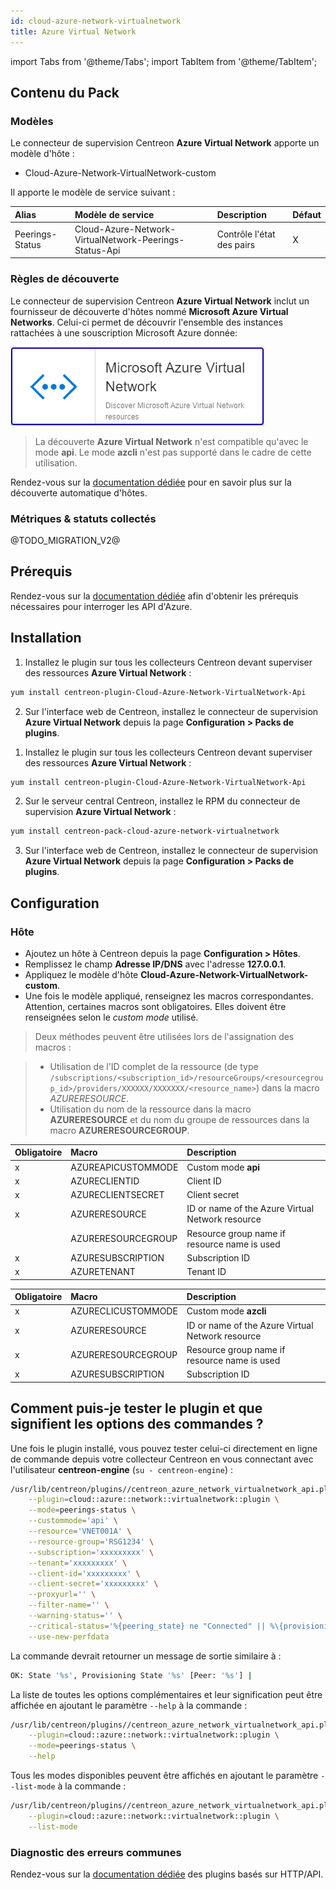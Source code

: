 ```yaml
---
id: cloud-azure-network-virtualnetwork
title: Azure Virtual Network
---
```

import Tabs from '@theme/Tabs';
import TabItem from '@theme/TabItem';


## Contenu du Pack

### Modèles

Le connecteur de supervision Centreon **Azure Virtual Network** apporte un modèle d'hôte :

* Cloud-Azure-Network-VirtualNetwork-custom

Il apporte le modèle de service suivant :

| Alias           | Modèle de service                                      | Description               | Défaut |
|:----------------|:-------------------------------------------------------|:--------------------------|:-------|
| Peerings-Status | Cloud-Azure-Network-VirtualNetwork-Peerings-Status-Api | Contrôle l'état des pairs | X      |

### Règles de découverte

Le connecteur de supervision Centreon **Azure Virtual Network** inclut un fournisseur de découverte
d'hôtes nommé **Microsoft Azure Virtual Networks**. Celui-ci permet de découvrir l'ensemble des instances
rattachées à une souscription Microsoft Azure donnée:

![image](../../../assets/integrations/plugin-packs/procedures/cloud-azure-network-virtualnetwork-provider.png)

> La découverte **Azure Virtual Network** n'est compatible qu'avec le mode **api**. Le mode **azcli** n'est pas supporté dans le cadre
> de cette utilisation.

Rendez-vous sur la [documentation dédiée](/docs/monitoring/discovery/hosts-discovery)
pour en savoir plus sur la découverte automatique d'hôtes.

### Métriques & statuts collectés

<Tabs groupId="sync">
<TabItem value="Peerings-Status" label="Peerings-Status">

@TODO_MIGRATION_V2@

</TabItem>
</Tabs>

## Prérequis

Rendez-vous sur la [documentation dédiée](../getting-started/how-to-guides/azure-credential-configuration.md) afin d'obtenir les prérequis nécessaires pour interroger les API d'Azure.

## Installation

<Tabs groupId="sync">
<TabItem value="Online License" label="Online License">

1. Installez le plugin sur tous les collecteurs Centreon devant superviser des ressources **Azure Virtual Network** :

```bash
yum install centreon-plugin-Cloud-Azure-Network-VirtualNetwork-Api
```

2. Sur l'interface web de Centreon, installez le connecteur de supervision **Azure Virtual Network** depuis la page **Configuration > Packs de plugins**.

</TabItem>
<TabItem value="Offline License" label="Offline License">

1. Installez le plugin sur tous les collecteurs Centreon devant superviser des ressources **Azure Virtual Network** :

```bash
yum install centreon-plugin-Cloud-Azure-Network-VirtualNetwork-Api
```

2. Sur le serveur central Centreon, installez le RPM du connecteur de supervision **Azure Virtual Network** :

```bash
yum install centreon-pack-cloud-azure-network-virtualnetwork
```

3. Sur l'interface web de Centreon, installez le connecteur de supervision **Azure Virtual Network** depuis la page **Configuration > Packs de plugins**.

</TabItem>
</Tabs>

## Configuration

### Hôte

* Ajoutez un hôte à Centreon depuis la page **Configuration > Hôtes**.
* Remplissez le champ **Adresse IP/DNS** avec l'adresse **127.0.0.1**.
* Appliquez le modèle d'hôte **Cloud-Azure-Network-VirtualNetwork-custom**.
* Une fois le modèle appliqué, renseignez les macros correspondantes. Attention, certaines macros sont obligatoires. Elles doivent être renseignées selon le *custom mode* utilisé.

> Deux méthodes peuvent être utilisées lors de l'assignation des macros :

>
> * Utilisation de l'ID complet de la ressource (de type `/subscriptions/<subscription_id>/resourceGroups/<resourcegroup_id>/providers/XXXXXX/XXXXXXX/<resource_name>`) dans la macro *AZURERESOURCE*.
> * Utilisation du nom de la ressource dans la macro **AZURERESOURCE** et du nom du groupe de ressources dans la macro **AZURERESOURCEGROUP**.

<Tabs groupId="sync">
<TabItem value="Azure Monitor API" label="Azure Monitor API">

| Obligatoire | Macro              | Description                                      |
|:------------|:-------------------|:-------------------------------------------------|
|     x       | AZUREAPICUSTOMMODE | Custom mode **api**                              |
|     x       | AZURECLIENTID      | Client ID                                        |
|     x       | AZURECLIENTSECRET  | Client secret                                    |
|     x       | AZURERESOURCE      | ID or name of the Azure Virtual Network resource |
|             | AZURERESOURCEGROUP | Resource group name if resource name is used     |
|     x       | AZURESUBSCRIPTION  | Subscription ID                                  |
|     x       | AZURETENANT        | Tenant ID                                        |

</TabItem>
<TabItem value="Azure AZ CLI" label="Azure AZ CLI">

| Obligatoire | Macro              | Description                                      |
|:------------|:-------------------|:-------------------------------------------------|
|     x       | AZURECLICUSTOMMODE | Custom mode **azcli**                            |
|     x       | AZURERESOURCE      | ID or name of the Azure Virtual Network resource |
|     x       | AZURERESOURCEGROUP | Resource group name if resource name is used     |
|     x       | AZURESUBSCRIPTION  | Subscription ID                                  |

</TabItem>
</Tabs>

## Comment puis-je tester le plugin et que signifient les options des commandes ?

Une fois le plugin installé, vous pouvez tester celui-ci directement en ligne
de commande depuis votre collecteur Centreon en vous connectant avec
l'utilisateur **centreon-engine** (`su - centreon-engine`) :

```bash
/usr/lib/centreon/plugins//centreon_azure_network_virtualnetwork_api.pl \
    --plugin=cloud::azure::network::virtualnetwork::plugin \
    --mode=peerings-status \
    --custommode='api' \
    --resource='VNET001A' \
    --resource-group='RSG1234' \
    --subscription='xxxxxxxxx' \
    --tenant='xxxxxxxxx' \
    --client-id='xxxxxxxxx' \
    --client-secret='xxxxxxxxx' \
    --proxyurl='' \
    --filter-name='' \
    --warning-status='' \
    --critical-status='%{peering_state} ne "Connected" || %\{provisioning_state\} ne "Succeeded"' \
    --use-new-perfdata
```

La commande devrait retourner un message de sortie similaire à :

```bash
OK: State '%s', Provisioning State '%s' [Peer: '%s'] | 
```

La liste de toutes les options complémentaires et leur signification peut être
affichée en ajoutant le paramètre `--help` à la commande :

```bash
/usr/lib/centreon/plugins//centreon_azure_network_virtualnetwork_api.pl \
    --plugin=cloud::azure::network::virtualnetwork::plugin \
    --mode=peerings-status \
    --help
```

Tous les modes disponibles peuvent être affichés en ajoutant le paramètre
`--list-mode` à la commande :

```bash
/usr/lib/centreon/plugins//centreon_azure_network_virtualnetwork_api.pl \
    --plugin=cloud::azure::network::virtualnetwork::plugin \
    --list-mode
```

### Diagnostic des erreurs communes

Rendez-vous sur la [documentation dédiée](../getting-started/how-to-guides/troubleshooting-plugins.md#http-and-api-checks)
des plugins basés sur HTTP/API.